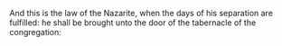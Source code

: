 And this is the law of the Nazarite, when the days of his separation are fulfilled: he shall be brought unto the door of the tabernacle of the congregation:
